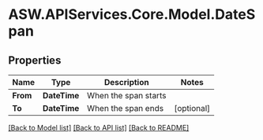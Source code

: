 # ASW.APIServices.Core.Model.DateSpan
## Properties

Name | Type | Description | Notes
------------ | ------------- | ------------- | -------------
**From** | **DateTime** | When the span starts | 
**To** | **DateTime** | When the span ends | [optional] 

[[Back to Model list]](../README.md#documentation-for-models) [[Back to API list]](../README.md#documentation-for-api-endpoints) [[Back to README]](../README.md)

